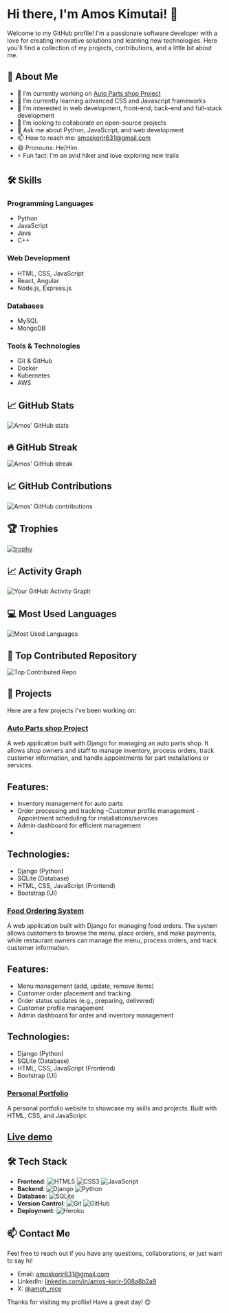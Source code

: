 <!---
amohnice/amohnice is a ✨ special ✨ repository because its `README.md` (this file) appears on your GitHub profile.
You can click the Preview link to take a look at your changes.
--->
# Hi there, I'm Amos Kimutai! 👋

Welcome to my GitHub profile! I'm a passionate software developer with a love for creating innovative solutions and learning new technologies. Here you'll find a collection of my projects, contributions, and a little bit about me.

## 🚀 About Me

- 🔭 I’m currently working on [Auto Parts shop Project](https://github.com/amohnice/Auto-Parts-shop)
- 🌱 I’m currently learning advanced CSS and Javascript frameworks
- 👀 I’m interested in web development, front-end, back-end and full-stack development
- 👯 I’m looking to collaborate on open-source projects
- 💬 Ask me about Python, JavaScript, and web development
- 📫 How to reach me: [amoskorir631@gmail.com](mailto:amoskorir631@gmail.com)
- 😄 Pronouns: He/Him
- ⚡ Fun fact: I'm an avid hiker and love exploring new trails

## 🛠️ Skills

### Programming Languages
- Python
- JavaScript
- Java
- C++

### Web Development
- HTML, CSS, JavaScript
- React, Angular
- Node.js, Express.js

### Databases
- MySQL
- MongoDB

### Tools & Technologies
- Git & GitHub
- Docker
- Kubernetes
- AWS

## 📈 GitHub Stats

![Amos' GitHub stats](https://github-readme-stats.vercel.app/api?username=amohnice&show_icons=true&theme=radical)

## 🔥 GitHub Streak

![Amos' GitHub streak](https://github-readme-streak-stats.herokuapp.com/?user=amohnice&theme=github_dark&border_radius=5&ring=ff6347)

## 📈 GitHub Contributions

![Amos' GitHub contributions](https://ghchart.rshah.org/ff0000/amohnice)

## 🏆 Trophies
[![trophy](https://github-profile-trophy.vercel.app/?username=amohnice&theme=onedark)](https://github.com/ryo-ma/github-profile-trophy)

## 📈 Activity Graph
![Your GitHub Activity Graph](https://activity-graph.herokuapp.com/graph?username=amohnice&theme=react-dark)

## 💻 Most Used Languages

![Most Used Languages](https://github-readme-stats.vercel.app/api/top-langs/?username=amohnice&langs_count=6&layout=compact&theme=tokyonight)

## 📌 Top Contributed Repository

![Top Contributed Repo](https://github-readme-stats.vercel.app/api/pin/?username=amohnice&repo=Auto-Parts-shop&theme=radical)

## 📂 Projects

Here are a few projects I've been working on:

### [Auto Parts shop Project](https://github.com/amohnice/Auto-Parts-shop)
A web application built with Django for managing an auto parts shop. It allows shop owners and staff to manage inventory, process orders, track customer information, and handle appointments for part installations or services.

## Features:
- Inventory management for auto parts
- Order processing and tracking
-Customer profile management
-Appointment scheduling for installations/services
- Admin dashboard for efficient management
- 
## Technologies:
- Django (Python)
- SQLite (Database)
- HTML, CSS, JavaScript (Frontend)
- Bootstrap (UI)

### [Food Ordering System](https://github.com/amohnice/Food_Ordering_System)
A web application built with Django for managing food orders. The system allows customers to browse the menu, place orders, and make payments, while restaurant owners can manage the menu, process orders, and track customer information.

## Features:
- Menu management (add, update, remove items)
- Customer order placement and tracking
- Order status updates (e.g., preparing, delivered)
- Customer profile management
- Admin dashboard for order and inventory management

## Technologies:
- Django (Python)
- SQLite (Database)
- HTML, CSS, JavaScript (Frontend)
- Bootstrap (UI)

### [Personal Portfolio](https://github.com/amohnice/amohnice.github.io)
A personal portfolio website to showcase my skills and projects. Built with HTML, CSS, and JavaScript.
## [Live demo](https://amohnice.github.io/)

## 🛠️ Tech Stack

- **Frontend**: ![HTML5](https://img.shields.io/badge/HTML5-E34F26?style=flat&logo=html5&logoColor=white) ![CSS3](https://img.shields.io/badge/CSS3-1572B6?style=flat&logo=css3&logoColor=white) ![JavaScript](https://img.shields.io/badge/JavaScript-F7DF1E?style=flat&logo=javascript&logoColor=black)
- **Backend**: ![Django](https://img.shields.io/badge/Django-092D40?style=flat&logo=django&logoColor=white) ![Python](https://img.shields.io/badge/Python-3776AB?style=flat&logo=python&logoColor=white)
- **Database**: ![SQLite](https://img.shields.io/badge/SQLite-003B57?style=flat&logo=sqlite&logoColor=white)
- **Version Control**: ![Git](https://img.shields.io/badge/Git-F05032?style=flat&logo=git&logoColor=white) ![GitHub](https://img.shields.io/badge/GitHub-181717?style=flat&logo=github&logoColor=white)
- **Deployment**: ![Heroku](https://img.shields.io/badge/Heroku-430098?style=flat&logo=heroku&logoColor=white)

## 📫 Contact Me

Feel free to reach out if you have any questions, collaborations, or just want to say hi!

- Email: [amoskorir631@gmail.com](mailto:amoskorir631@gmail.com)
- LinkedIn: [linkedin.com/in/amos-korir-508a8b2a9](www.linkedin.com/in/amos-korir-508a8b2a9)
- X: [@amoh_nice](https://x.com/amoh_nice)

Thanks for visiting my profile! Have a great day! 😊

